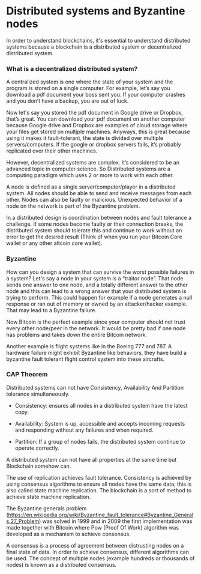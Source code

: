 # Distributed systems and Byzantine nodes

In order to understand blockchains, it's essential to understand distributed systems because a blockchain is a distributed system or decentralized distributed system.

### What is a decentralized distributed system?

A centralized system is one where the state of your system and the program is stored on a single computer. 
For example, let’s say you download a pdf document your boss sent you. If your computer crashes and you don’t have a backup, you are out of luck.

Now let's say you stored the pdf document in Google drive or Dropbox, that’s great. You can download your pdf document on another computer because Google drive and Dropbox are examples of cloud storage where your files get stored on multiple machines.
Anyways, this is great because using it makes it fault-tolerant, the state is divided over multiple servers/computers. If the google or dropbox servers fails, it’s probably replicated over their other machines.

However, decentralized systems are complex. It’s considered to be an advanced topic in computer science.  So Distributed systems are a computing paradigm which uses 2 or more to work with each other. 

A node is defined as a single server/computer/player in a distributed system. All nodes should be able to send and receive messages from each other. Nodes can also be faulty or malicious. Unexpected behavior of a node on the network is part of the Byzantine problem. 

In a distributed design is coordination between nodes and fault tolerance a challenge. If some nodes become faulty or their connection breaks, the distributed system should tolerate this and continue to work without an error to get the desired result (Think of when you run your Bitcoin Core wallet or any other altcoin core wallet). 

### Byzantine

How can you design a system that can survive the worst possible failures in a system? 
Let's say a node in your system is a “traitor node”. That node sends one answer to one node, and a totally different answer to the other node and this can lead to a wrong answer that your distributed system is trying to perform. This could happen for example if a node generates a null response or ran out of memory or owned by an attacker/hacker example. That may lead to a Byzantine failure. 

Now Bitcoin is the perfect example since your computer should not trust every other node/peer in the network. It would be pretty bad if one node has problems and takes down the entire Bitcoin network. 

Another example is flight systems like in the Boeing 777 and 787. A hardware failure might exhibit Byzantine like behaviors, they have build a byzantine fault tolerant flight control system into these aircrafts. 

### CAP Theorem

Distributed systems can not have Consistency, Availability And Partition tolerance simultaneously. 

- Consistency: ensures all nodes in a distributed system have the latest copy.

- Availability: System is up, accessible and accepts incoming requests and responding without any failures and when required.

- Partition: If a group of nodes fails, the distributed system continue to operate correctly. 

A distributed system can not have all properties at the same time but Blockchain somehow can. 

The use of replication achieves fault tolerance. Consistency is achieved by using consensus algorithms to ensure all nodes have the same data; this is also called state machine replication. The blockchain is a sort of method to achieve state machine replication. 

The Byzantine generals problem (https://en.wikipedia.org/wiki/Byzantine_fault_tolerance#Byzantine_Generals.27_Problem)
was solved in 1999 and in 2009 the first implementation was made together with Bitcoin where Pow (Proof Of Work) algorithm was developed as a mechanism to achieve consensus.  

A consensus is a process of agreement between distrusting nodes on a final state of data. In order to achieve consensus, different algorithms can be used. The concept of multiple nodes (example hundreds or thousands of nodes) is known as a distributed consensus.  
